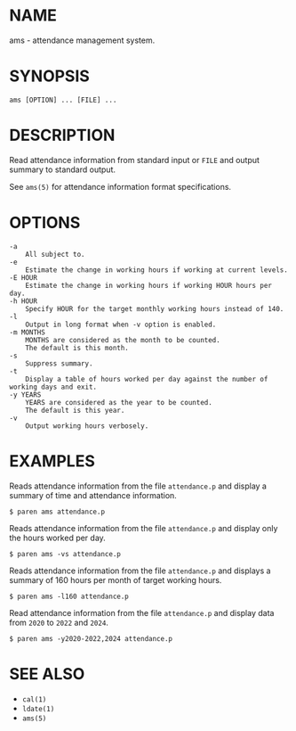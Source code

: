# NAME
ams - attendance management system.

# SYNOPSIS

    ams [OPTION] ... [FILE] ...

# DESCRIPTION
Read attendance information from standard input or `FILE` and output summary to standard output.

See `ams(5)` for attendance information format specifications.

# OPTIONS

    -a
        All subject to.
    -e
        Estimate the change in working hours if working at current levels.
    -E HOUR
        Estimate the change in working hours if working HOUR hours per day.
    -h HOUR
        Specify HOUR for the target monthly working hours instead of 140.
    -l
        Output in long format when -v option is enabled.
    -m MONTHS
        MONTHS are considered as the month to be counted.
        The default is this month.
    -s
        Suppress summary.
    -t
        Display a table of hours worked per day against the number of working days and exit.
    -y YEARS
        YEARS are considered as the year to be counted.
        The default is this year.
    -v
        Output working hours verbosely.

# EXAMPLES
Reads attendance information from the file `attendance.p` and display a summary of time and attendance information.

    $ paren ams attendance.p

Reads attendance information from the file `attendance.p` and display only the hours worked per day.

    $ paren ams -vs attendance.p

Reads attendance information from the file `attendance.p` and displays a summary of 160 hours per month of target working hours.

    $ paren ams -l160 attendance.p

Read attendance information from the file `attendance.p` and display data from `2020` to `2022` and `2024`.

    $ paren ams -y2020-2022,2024 attendance.p

# SEE ALSO
- `cal(1)`
- `ldate(1)`
- `ams(5)`
